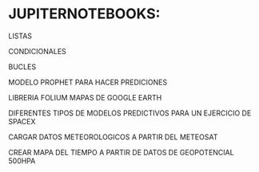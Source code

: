 #  JUPITERNOTEBOOKS:

LISTAS

CONDICIONALES

BUCLES

MODELO PROPHET  PARA HACER PREDICIONES

LIBRERIA FOLIUM MAPAS  DE GOOGLE EARTH

DIFERENTES TIPOS DE MODELOS PREDICTIVOS  PARA UN EJERCICIO DE SPACEX

CARGAR DATOS METEOROLOGICOS A PARTIR DEL METEOSAT

CREAR MAPA DEL TIEMPO A PARTIR DE DATOS DE GEOPOTENCIAL 500HPA
